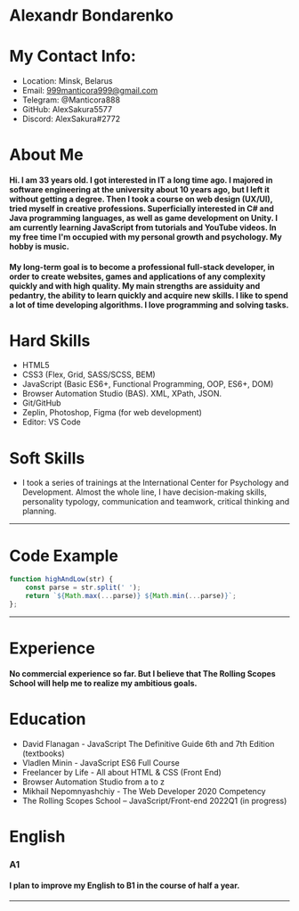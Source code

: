# __Alexandr Bondarenko__

# __My Contact Info__:
* Location: Minsk, Belarus
* Email: 999manticora999@gmail.com
* Telegram: @Manticora888
* GitHub: AlexSakura5577
* Discord: AlexSakura#2772


# __About Me__

#### Hi. I am 33 years old. I got interested in IT a long time ago. I majored in software engineering at the university about 10 years ago, but I left it without getting a degree. Then I took a course on web design (UX/UI), tried myself in creative professions. Superficially interested in C# and Java programming languages, as well as game development on Unity. I am currently learning JavaScript from tutorials and YouTube videos. In my free time I'm occupied with my personal growth and psychology. My hobby is music.
#### My long-term goal is to become a professional full-stack developer, in order to create websites, games and applications of any complexity quickly and with high quality. My main strengths are assiduity and pedantry, the ability to learn quickly and acquire new skills. I like to spend a lot of time developing algorithms. I love programming and solving tasks.


# __Hard Skills__
* HTML5
* CSS3 (Flex, Grid, SASS/SCSS, BEM)
* JavaScript (Basic ES6+, Functional Programming, OOP, ES6+, DOM)
* Browser Automation Studio (BAS). XML, XPath, JSON.
* Git/GitHub
* Zeplin, Photoshop, Figma (for web development)
* Editor: VS Code

# __Soft Skills__
* I took a series of trainings at the International Center for Psychology and Development. Almost the whole line, I have decision-making skills, personality typology, communication and teamwork, critical thinking and planning.




___
# __Code Example__
```javascript
function highAndLow(str) {
    const parse = str.split(' ');
    return `${Math.max(...parse)} ${Math.min(...parse)}`;
};
```

___
# __Experience__
#### No commercial experience so far. But I believe that The Rolling Scopes School will help me to realize my ambitious goals.


# __Education__
* David Flanagan - JavaScript The Definitive Guide 6th and 7th Edition (textbooks)
* Vladlen Minin - JavaScript ES6 Full Course
* Freelancer by Life - All about HTML & CSS (Front End)
* Browser Automation Studio from a to z
* Mikhail Nepomnyashchiy - The Web Developer 2020 Competency
* The Rolling Scopes School – JavaScript/Front-end 2022Q1 (in progress)


# __English__
### A1
#### I plan to improve my English to B1 in the course of half a year.
___



